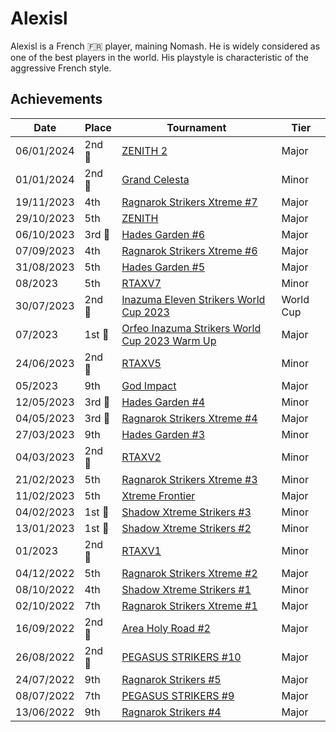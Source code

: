 # Alexisl

Alexisl is a French :fr: player, maining Nomash. 
He is widely considered as one of the best players in the world.
His playstyle is characteristic of the aggressive French style.

## Achievements

| Date | Place | Tournament | Tier |
| - | - | - | - |
| 06/01/2024 |2nd :2nd_place_medal: | [ZENITH 2](../../tournaments/misc/zenith2.md) | Major |
| 01/01/2024 |2nd :2nd_place_medal: | [Grand Celesta](../../tournaments/misc/grandcelesta.md) | Minor |
| 19/11/2023 | 4th | [Ragnarok Strikers Xtreme #7](../../tournaments/ragna/ragnax7.md) | Major |
| 29/10/2023 | 5th | [ZENITH](../../tournaments/misc/zenith1.md) | Major |
| 06/10/2023 |3rd :3rd_place_medal: | [Hades Garden #6](../../tournaments/hg/hg6.md) | Major |
| 07/09/2023 | 4th | [Ragnarok Strikers Xtreme #6](../../tournaments/ragna/ragnax6.md) | Major
| 31/08/2023 | 5th | [Hades Garden #5](../../tournaments/hg/hg5.md) | Major |
| 08/2023 | 5th | [RTAXV7](../../tournaments/rtaxv/rtaxv7.md) | Minor |
| 30/07/2023 |2nd :2nd_place_medal: | [Inazuma Eleven Strikers World Cup 2023](../../tournaments/worldcup23.md) | World Cup |
| 07/2023 |1st :1st_place_medal: | [Orfeo Inazuma Strikers World Cup 2023 Warm Up](../../tournaments/misc/orfeowc.md) | Major |
| 24/06/2023 |2nd :2nd_place_medal: | [RTAXV5](../../tournaments/rtaxv/rtaxv5.md) | Minor |
| 05/2023 | 9th | [God Impact](../../tournaments/misc/godimpact.md) | Major |
| 12/05/2023 |3rd :3rd_place_medal: | [Hades Garden #4](../../tournaments/hg/hg4.md) | Minor |
| 04/05/2023 |3rd :3rd_place_medal: | [Ragnarok Strikers Xtreme #4](../../tournaments/ragna/ragnax4.md) | Major |
| 27/03/2023 | 9th | [Hades Garden #3](../../tournaments/hg/hg3.md) | Minor |
| 04/03/2023 |2nd :2nd_place_medal: | [RTAXV2](../../tournaments/rtaxv/rtaxv2.md) | Minor |
| 21/02/2023 | 5th | [Ragnarok Strikers Xtreme #3](../../tournaments/ragna/ragnax3.md) | Minor |
| 11/02/2023 | 5th | [Xtreme Frontier](../../tournaments/sf/xf.md) | Major |
| 04/02/2023 |1st :1st_place_medal: | [Shadow Xtreme Strikers #3](../../tournaments/shadow/shadow3.md) | Minor |
| 13/01/2023 |1st :1st_place_medal: | [Shadow Xtreme Strikers #2](../../tournaments/shadow/shadow2.md) | Minor |
| 01/2023 |2nd :2nd_place_medal: | [RTAXV1](../../tournaments/rtaxv/rtaxv1.md) | Minor|
| 04/12/2022 | 5th | [Ragnarok Strikers Xtreme #2](../../tournaments/ragna/ragnax2.md) | Major |
| 08/10/2022 | 4th | [Shadow Xtreme Strikers #1](../../tournaments/shadow/shadow1.md) | Minor |
| 02/10/2022 | 7th | [Ragnarok Strikers Xtreme #1](../../tournaments/ragna/ragnax1.md) | Major |
| 16/09/2022 |2nd :2nd_place_medal: | [Area Holy Road #2](../../tournaments/misc/holyroad2.md) | Major | 
| 26/08/2022 |2nd :2nd_place_medal: | [PEGASUS STRIKERS #10](../../tournaments/pegasus/pegasus10.md) | Major | 
| 24/07/2022 | 9th | [Ragnarok Strikers #5](../../tournaments/ragna/ragna5.md) | Major |
| 08/07/2022 | 7th | [PEGASUS STRIKERS #9](../../tournaments/pegasus/pegasus9.md) | Major |
| 13/06/2022 | 9th | [Ragnarok Strikers #4](../../tournaments/ragna/ragna4.md) | Major |

